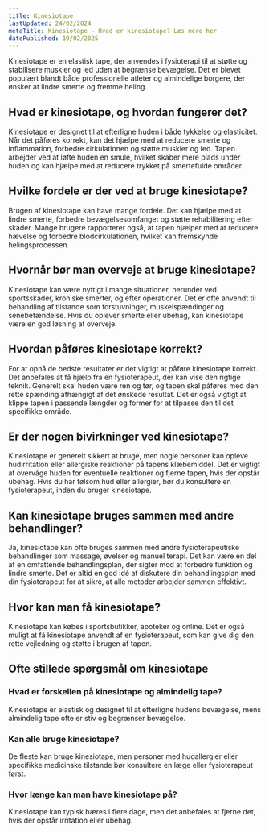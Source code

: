```yaml
---
title: Kinesiotape
lastUpdated: 24/02/2024
metaTitle: Kinesiotape – Hvad er kinesiotape? Læs mere her
datePublished: 19/02/2025
---
```


Kinesiotape er en elastisk tape, der anvendes i fysioterapi til at støtte og stabilisere muskler og led uden at begrænse bevægelse. Det er blevet populært blandt både professionelle atleter og almindelige borgere, der ønsker at lindre smerte og fremme heling.

## Hvad er kinesiotape, og hvordan fungerer det?

Kinesiotape er designet til at efterligne huden i både tykkelse og elasticitet. Når det påføres korrekt, kan det hjælpe med at reducere smerte og inflammation, forbedre cirkulationen og støtte muskler og led. Tapen arbejder ved at løfte huden en smule, hvilket skaber mere plads under huden og kan hjælpe med at reducere trykket på smertefulde områder.

## Hvilke fordele er der ved at bruge kinesiotape?

Brugen af kinesiotape kan have mange fordele. Det kan hjælpe med at lindre smerte, forbedre bevægelsesomfanget og støtte rehabilitering efter skader. Mange brugere rapporterer også, at tapen hjælper med at reducere hævelse og forbedre blodcirkulationen, hvilket kan fremskynde helingsprocessen.

## Hvornår bør man overveje at bruge kinesiotape?

Kinesiotape kan være nyttigt i mange situationer, herunder ved sportsskader, kroniske smerter, og efter operationer. Det er ofte anvendt til behandling af tilstande som forstuvninger, muskelspændinger og senebetændelse. Hvis du oplever smerte eller ubehag, kan kinesiotape være en god løsning at overveje.

## Hvordan påføres kinesiotape korrekt?

For at opnå de bedste resultater er det vigtigt at påføre kinesiotape korrekt. Det anbefales at få hjælp fra en fysioterapeut, der kan vise den rigtige teknik. Generelt skal huden være ren og tør, og tapen skal påføres med den rette spænding afhængigt af det ønskede resultat. Det er også vigtigt at klippe tapen i passende længder og former for at tilpasse den til det specifikke område.

## Er der nogen bivirkninger ved kinesiotape?

Kinesiotape er generelt sikkert at bruge, men nogle personer kan opleve hudirritation eller allergiske reaktioner på tapens klæbemiddel. Det er vigtigt at overvåge huden for eventuelle reaktioner og fjerne tapen, hvis der opstår ubehag. Hvis du har følsom hud eller allergier, bør du konsultere en fysioterapeut, inden du bruger kinesiotape.

## Kan kinesiotape bruges sammen med andre behandlinger?

Ja, kinesiotape kan ofte bruges sammen med andre fysioterapeutiske behandlinger som massage, øvelser og manuel terapi. Det kan være en del af en omfattende behandlingsplan, der sigter mod at forbedre funktion og lindre smerte. Det er altid en god idé at diskutere din behandlingsplan med din fysioterapeut for at sikre, at alle metoder arbejder sammen effektivt.

## Hvor kan man få kinesiotape?

Kinesiotape kan købes i sportsbutikker, apoteker og online. Det er også muligt at få kinesiotape anvendt af en fysioterapeut, som kan give dig den rette vejledning og støtte i brugen af tapen.

## Ofte stillede spørgsmål om kinesiotape

### Hvad er forskellen på kinesiotape og almindelig tape?

Kinesiotape er elastisk og designet til at efterligne hudens bevægelse, mens almindelig tape ofte er stiv og begrænser bevægelse.

### Kan alle bruge kinesiotape?

De fleste kan bruge kinesiotape, men personer med hudallergier eller specifikke medicinske tilstande bør konsultere en læge eller fysioterapeut først.

### Hvor længe kan man have kinesiotape på?

Kinesiotape kan typisk bæres i flere dage, men det anbefales at fjerne det, hvis der opstår irritation eller ubehag.
